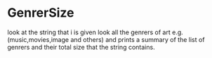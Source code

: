 # GenrerSize
look at the string that i is given look all the genrers of art e.g.(music,movies,image and others) and prints a summary of the list of genrers and their total size that the string contains.
